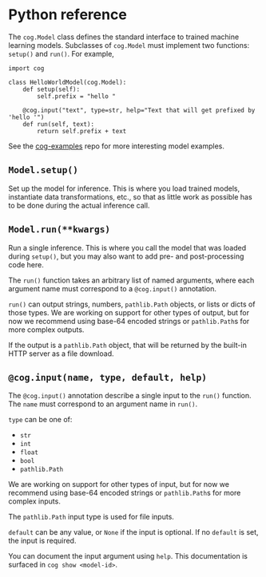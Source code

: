 # Python reference

The `cog.Model` class defines the standard interface to trained machine learning models. Subclasses of `cog.Model` must implement two functions: `setup()` and `run()`. For example,

```
import cog

class HelloWorldModel(cog.Model):
    def setup(self):
        self.prefix = "hello "

    @cog.input("text", type=str, help="Text that will get prefixed by 'hello '")
    def run(self, text):
        return self.prefix + text
```

See the [cog-examples](https://github.com/replicate/cog-examples) repo for more interesting model examples.

## `Model.setup()`

Set up the model for inference. This is where you load trained models, instantiate data transformations, etc., so that as little work as possible has to be done during the actual inference call.

## `Model.run(**kwargs)`

Run a single inference. This is where you call the model that was loaded during `setup()`, but you may also want to add pre- and post-processing code here.

The `run()` function takes an arbitrary list of named arguments, where each argument name must correspond to a `@cog.input()` annotation.

`run()` can output strings, numbers, `pathlib.Path` objects, or lists or dicts of those types. We are working on support for other types of output, but for now we recommend using base-64 encoded strings or `pathlib.Path`s for more complex outputs.

If the output is a `pathlib.Path` object, that will be returned by the built-in HTTP server as a file download.

## `@cog.input(name, type, default, help)`

The `@cog.input()` annotation describe a single input to the `run()` function. The `name` must correspond to an argument name in `run()`.

`type` can be one of:
* `str`
* `int`
* `float`
* `bool`
* `pathlib.Path`

We are working on support for other types of input, but for now we recommend using base-64 encoded strings or `pathlib.Path`s for more complex inputs.

The `pathlib.Path` input type is used for file inputs.

`default` can be any value, or `None` if the input is optional. If no `default` is set, the input is required.

You can document the input argument using `help`. This documentation is surfaced in `cog show <model-id>`.

